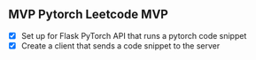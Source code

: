 ## MVP Pytorch Leetcode MVP

- [x] Set up for Flask PyTorch API that runs a pytorch code snippet
- [x] Create a client that sends a code snippet to the server